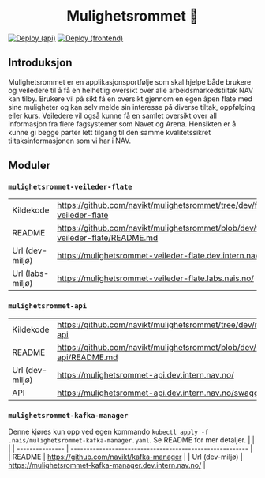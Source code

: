 <h1 align="center">Mulighetsrommet 🎯</h1>

[![Deploy (api)](https://github.com/navikt/mulighetsrommet/actions/workflows/build-deploy-api.yaml/badge.svg)](https://github.com/navikt/mulighetsrommet/actions/workflows/build-deploy-api.yaml)
[![Deploy (frontend)](https://github.com/navikt/mulighetsrommet/actions/workflows/build-deploy-frontend.yaml/badge.svg)](https://github.com/navikt/mulighetsrommet/actions/workflows/build-deploy-frontend.yaml)

## Introduksjon

Mulighetsrommet er en applikasjonsportfølje som skal hjelpe både brukere og veiledere til å få en helhetlig oversikt over alle arbeidsmarkedstiltak NAV kan tilby.
Brukere vil på sikt få en oversikt gjennom en egen åpen flate med sine muligheter og kan selv melde sin interesse på diverse tiltak, oppfølging eller kurs.
Veiledere vil også kunne få en samlet oversikt over all informasjon fra flere fagsystemer som Navet og Arena.
Hensikten er å kunne gi begge parter lett tilgang til den samme kvalitetssikret tiltaksinformasjonen som vi har i NAV.

## Moduler

### `mulighetsrommet-veileder-flate`

|                  |                                                                                                      |
| ---------------- | ---------------------------------------------------------------------------------------------------- |
| Kildekode        | https://github.com/navikt/mulighetsrommet/tree/dev/frontend/mulighetsrommet-veileder-flate           |
| README           | https://github.com/navikt/mulighetsrommet/blob/dev/frontend/mulighetsrommet-veileder-flate/README.md |
| Url (dev-miljø)  | https://mulighetsrommet-veileder-flate.dev.intern.nav.no/                                            |
| Url (labs-miljø) | https://mulighetsrommet-veileder-flate.labs.nais.no/                                                 |

### `mulighetsrommet-api`

|                 |                                                                                  |
| --------------- | -------------------------------------------------------------------------------- |
| Kildekode       | https://github.com/navikt/mulighetsrommet/tree/dev/mulighetsrommet-api           |
| README          | https://github.com/navikt/mulighetsrommet/blob/dev/mulighetsrommet-api/README.md |
| Url (dev-miljø) | https://mulighetsrommet-api.dev.intern.nav.no/                                   |
| API             | https://mulighetsrommet-api.dev.intern.nav.no/swagger-ui                         |

### `mulighetsrommet-kafka-manager`

Denne kjøres kun opp ved egen kommando `kubectl apply -f .nais/mulighetsrommet-kafka-manager.yaml`. Se README for mer detaljer.
| | |
| --------------- | -------------------------------------------------------- |
| README | https://github.com/navikt/kafka-manager |
| Url (dev-miljø) | https://mulighetsrommet-kafka-manager.dev.intern.nav.no/ |
